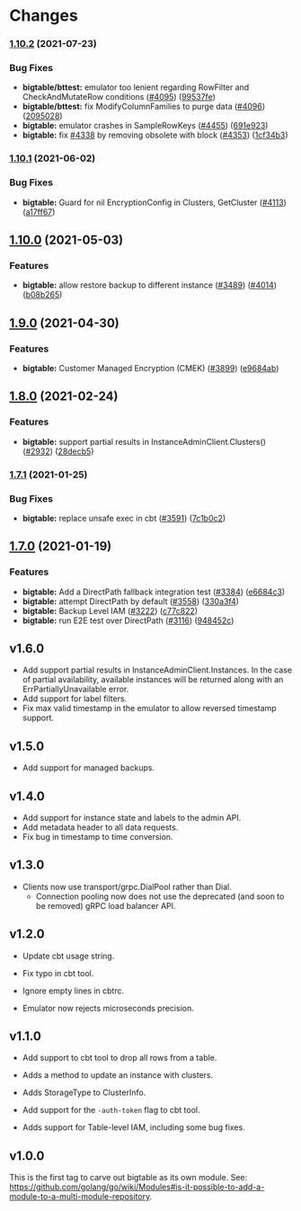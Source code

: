# Changes

### [1.10.2](https://www.github.com/googleapis/google-cloud-go/compare/bigtable/v1.10.1...bigtable/v1.10.2) (2021-07-23)


### Bug Fixes

* **bigtable/bttest:** emulator too lenient regarding RowFilter and CheckAndMutateRow conditions ([#4095](https://www.github.com/googleapis/google-cloud-go/issues/4095)) ([99537fe](https://www.github.com/googleapis/google-cloud-go/commit/99537fef402a683d481bca7688d6e0c3b536b26b))
* **bigtable/bttest:** fix ModifyColumnFamilies to purge data ([#4096](https://www.github.com/googleapis/google-cloud-go/issues/4096)) ([2095028](https://www.github.com/googleapis/google-cloud-go/commit/2095028bb83edddddefa52ce4bb343ed1744b91c))
* **bigtable:** emulator crashes in SampleRowKeys ([#4455](https://www.github.com/googleapis/google-cloud-go/issues/4455)) ([691e923](https://www.github.com/googleapis/google-cloud-go/commit/691e923fca9bd3194ff4ba49bd2d899518875d7c))
* **bigtable:** fix [#4338](https://www.github.com/googleapis/google-cloud-go/issues/4338) by removing obsolete with block ([#4353](https://www.github.com/googleapis/google-cloud-go/issues/4353)) ([1cf34b3](https://www.github.com/googleapis/google-cloud-go/commit/1cf34b35e69127a57ab90be583c974a2467b3a97))

### [1.10.1](https://www.github.com/googleapis/google-cloud-go/compare/bigtable/v1.10.0...bigtable/v1.10.1) (2021-06-02)


### Bug Fixes

* **bigtable:** Guard for nil EncryptionConfig in Clusters, GetCluster ([#4113](https://www.github.com/googleapis/google-cloud-go/issues/4113)) ([a17ff67](https://www.github.com/googleapis/google-cloud-go/commit/a17ff67164645328d301ee1884c7ba42f35ef7ba))

## [1.10.0](https://www.github.com/googleapis/google-cloud-go/compare/bigtable/v1.9.0...bigtable/v1.10.0) (2021-05-03)


### Features

* **bigtable:** allow restore backup to different instance ([#3489](https://www.github.com/googleapis/google-cloud-go/issues/3489)) ([#4014](https://www.github.com/googleapis/google-cloud-go/issues/4014)) ([b08b265](https://www.github.com/googleapis/google-cloud-go/commit/b08b2651bca6920ef4c25d11d0b808e40a979835))

## [1.9.0](https://www.github.com/googleapis/google-cloud-go/compare/bigtable/v1.8.0...bigtable/v1.9.0) (2021-04-30)


### Features

* **bigtable:** Customer Managed Encryption (CMEK) ([#3899](https://www.github.com/googleapis/google-cloud-go/issues/3899)) ([e9684ab](https://www.github.com/googleapis/google-cloud-go/commit/e9684ab1e8db6a148c72fc277f61dcfb0cd351b7))

## [1.8.0](https://www.github.com/googleapis/google-cloud-go/compare/v1.7.1...v1.8.0) (2021-02-24)


### Features

* **bigtable:** support partial results in InstanceAdminClient.Clusters() ([#2932](https://www.github.com/googleapis/google-cloud-go/issues/2932)) ([28decb5](https://www.github.com/googleapis/google-cloud-go/commit/28decb55c366c5ec67e04800aa06179943b765f6))

### [1.7.1](https://www.github.com/googleapis/google-cloud-go/compare/bigtable/v1.7.0...v1.7.1) (2021-01-25)


### Bug Fixes

* **bigtable:** replace unsafe exec in cbt ([#3591](https://www.github.com/googleapis/google-cloud-go/issues/3591)) ([7c1b0c2](https://www.github.com/googleapis/google-cloud-go/commit/7c1b0c2deb737e696a72bd44bc610223d62b7d0e))

## [1.7.0](https://www.github.com/googleapis/google-cloud-go/compare/bigtable/v1.6.0...v1.7.0) (2021-01-19)


### Features

* **bigtable:** Add a DirectPath fallback integration test ([#3384](https://www.github.com/googleapis/google-cloud-go/issues/3384)) ([e6684c3](https://www.github.com/googleapis/google-cloud-go/commit/e6684c39599221e9a1e22a790305e42e8ce5d903))
* **bigtable:** attempt DirectPath by default ([#3558](https://www.github.com/googleapis/google-cloud-go/issues/3558)) ([330a3f4](https://www.github.com/googleapis/google-cloud-go/commit/330a3f489e3c534f647549be11f342997243ec3b))
* **bigtable:** Backup Level IAM ([#3222](https://www.github.com/googleapis/google-cloud-go/issues/3222)) ([c77c822](https://www.github.com/googleapis/google-cloud-go/commit/c77c822b5aadb0f5f3ae9381acafdee496047f8a))
* **bigtable:** run E2E test over DirectPath ([#3116](https://www.github.com/googleapis/google-cloud-go/issues/3116)) ([948452c](https://www.github.com/googleapis/google-cloud-go/commit/948452ce896d3f44c0e22cdaf69e122f26a3c912))

## v1.6.0
- Add support partial results in InstanceAdminClient.Instances. In the case of
  partial availability, available instances will be returned along with an
  ErrPartiallyUnavailable error.
- Add support for label filters.
- Fix max valid timestamp in the emulator to allow reversed timestamp support.

## v1.5.0
- Add support for managed backups.

## v1.4.0
- Add support for instance state and labels to the admin API.
- Add metadata header to all data requests.
- Fix bug in timestamp to time conversion.

## v1.3.0

- Clients now use transport/grpc.DialPool rather than Dial.
  - Connection pooling now does not use the deprecated (and soon to be removed) gRPC load balancer API.

## v1.2.0

- Update cbt usage string.

- Fix typo in cbt tool.

- Ignore empty lines in cbtrc.

- Emulator now rejects microseconds precision.

## v1.1.0

- Add support to cbt tool to drop all rows from a table.

- Adds a method to update an instance with clusters.

- Adds StorageType to ClusterInfo.

- Add support for the `-auth-token` flag to cbt tool.

- Adds support for Table-level IAM, including some bug fixes.

## v1.0.0

This is the first tag to carve out bigtable as its own module. See:
https://github.com/golang/go/wiki/Modules#is-it-possible-to-add-a-module-to-a-multi-module-repository.

